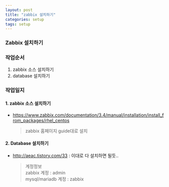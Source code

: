 ```yaml
---
layout: post
title: "zabbix 설치하기"
categories: setup
tags: setup
---
```


### Zabbix 설치하기

### 작업순서

1. zabbix 소스 설치하기
2. database 설치하기

### 작업일지

#### 1. zabbix 소스 설치하기

- <https://www.zabbix.com/documentation/3.4/manual/installation/install_from_packages/rhel_centos>

    > zabbix 홈페이지 guide대로 설치

#### 2. Database 설치하기

- <http://aeac.tistory.com/33> : 이대로 다 설치하면 될듯..

    > 계정정보  
zabbix 계정 : admin  
mysql/mariadb 계정 : zabbix  